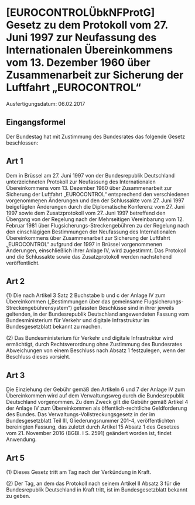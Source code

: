 # [EUROCONTROLÜbkNFProtG] Gesetz zu dem Protokoll vom 27. Juni 1997 zur Neufassung des Internationalen Übereinkommens vom 13. Dezember 1960 über Zusammenarbeit zur Sicherung der Luftfahrt „EUROCONTROL“

Ausfertigungsdatum: 06.02.2017

 

## Eingangsformel

Der Bundestag hat mit Zustimmung des Bundesrates das folgende Gesetz beschlossen:


## Art 1

Dem in Brüssel am 27. Juni 1997 von der Bundesrepublik Deutschland unterzeichneten Protokoll zur Neufassung des Internationalen Übereinkommens vom 13. Dezember 1960 über Zusammenarbeit zur Sicherung der Luftfahrt „EUROCONTROL“ entsprechend den verschiedenen vorgenommenen Änderungen und den der Schlussakte vom 27. Juni 1997 beigefügten Änderungen durch die Diplomatische Konferenz vom 27. Juni 1997 sowie dem Zusatzprotokoll vom 27. Juni 1997 betreffend den Übergang von der Regelung nach der Mehrseitigen Vereinbarung vom 12. Februar 1981 über Flugsicherungs-Streckengebühren zu der Regelung nach den einschlägigen Bestimmungen der Neufassung des Internationalen Übereinkommens über Zusammenarbeit zur Sicherung der Luftfahrt „EUROCONTROL“ aufgrund der 1997 in Brüssel vorgenommenen Änderungen, einschließlich ihrer Anlage IV, wird zugestimmt. Das Protokoll und die Schlussakte sowie das Zusatzprotokoll werden nachstehend veröffentlicht.


## Art 2

(1) Die nach Artikel 3 Satz 2 Buchstabe b und c der Anlage IV zum Übereinkommen („Bestimmungen über das gemeinsame Flugsicherungs-Streckengebührensystem“) gefassten Beschlüsse sind in ihrer jeweils geltenden, in der Bundesrepublik Deutschland angewendeten Fassung vom Bundesministerium für Verkehr und digitale Infrastruktur im Bundesgesetzblatt bekannt zu machen.

(2) Das Bundesministerium für Verkehr und digitale Infrastruktur wird ermächtigt, durch Rechtsverordnung ohne Zustimmung des Bundesrates Abweichungen von einem Beschluss nach Absatz 1 festzulegen, wenn der Beschluss dieses vorsieht.


## Art 3

Die Einziehung der Gebühr gemäß den Artikeln 6 und 7 der Anlage IV zum Übereinkommen wird auf dem Verwaltungsweg durch die Bundesrepublik Deutschland vorgenommen. Zu dem Zweck gilt die Gebühr gemäß Artikel 4 der Anlage IV zum Übereinkommen als öffentlich-rechtliche Geldforderung des Bundes. Das Verwaltungs-Vollstreckungsgesetz in der im Bundesgesetzblatt Teil III, Gliederungsnummer 201-4, veröffentlichten bereinigten Fassung, das zuletzt durch Artikel 15 Absatz 1 des Gesetzes vom 21. November 2016 (BGBl. I S. 2591) geändert worden ist, findet Anwendung.


## Art 5

(1) Dieses Gesetz tritt am Tag nach der Verkündung in Kraft.

(2) Der Tag, an dem das Protokoll nach seinem Artikel II Absatz 3 für die Bundesrepublik Deutschland in Kraft tritt, ist im Bundesgesetzblatt bekannt zu geben.
